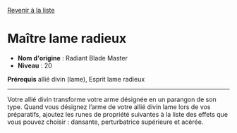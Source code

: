[Revenir à la liste](..)

# Maître lame radieux

 * **Nom d'origine** : Radiant Blade Master
 * **Niveau** : 20


<p><strong>Prérequis</strong> allié divin (lame), Esprit lame radieux</p>
<hr>
<p>Votre allié divin transforme votre arme désignée en un parangon de son type. Quand vous désignez l’arme de votre allié divin lame lors de vos préparatifs, ajoutez les runes de propriété suivantes à la liste des effets que vous pouvez choisir : dansante, perturbatrice supérieure et acérée.</p>